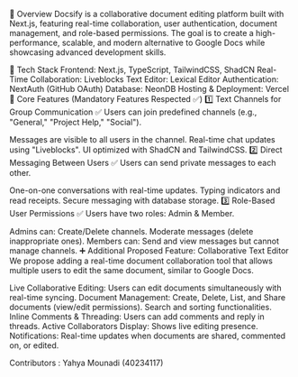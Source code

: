 📌 Overview
Docsify is a collaborative document editing platform built with Next.js, featuring real-time collaboration, user authentication, document management, and role-based permissions. The goal is to create a high-performance, scalable, and modern alternative to Google Docs while showcasing advanced development skills.

🚀 Tech Stack
Frontend: Next.js, TypeScript, TailwindCSS, ShadCN
Real-Time Collaboration: Liveblocks
Text Editor: Lexical Editor
Authentication: NextAuth (GitHub OAuth)
Database: NeonDB
Hosting & Deployment: Vercel
🎯 Core Features (Mandatory Features Respected ✅)
1️⃣ Text Channels for Group Communication ✅
Users can join predefined channels (e.g., "General," "Project Help," "Social").

Messages are visible to all users in the channel.
Real-time chat updates using "Liveblocks".
UI optimized with ShadCN and TailwindCSS.
2️⃣ Direct Messaging Between Users ✅
Users can send private messages to each other.

One-on-one conversations with real-time updates.
Typing indicators and read receipts.
Secure messaging with database storage.
3️⃣ Role-Based User Permissions ✅
Users have two roles: Admin & Member.

Admins can:
Create/Delete channels.
Moderate messages (delete inappropriate ones).
Members can:
Send and view messages but cannot manage channels.
➕ Additional Proposed Feature: Collaborative Text Editor
We propose adding a real-time document collaboration tool that allows multiple users to edit the same document, similar to Google Docs.

Live Collaborative Editing: Users can edit documents simultaneously with real-time syncing.
Document Management:
Create, Delete, List, and Share documents (view/edit permissions).
Search and sorting functionalities.
Inline Comments & Threading: Users can add comments and reply in threads.
Active Collaborators Display: Shows live editing presence.
Notifications: Real-time updates when documents are shared, commented on, or edited.


Contributors : 
Yahya Mounadi (40234117)